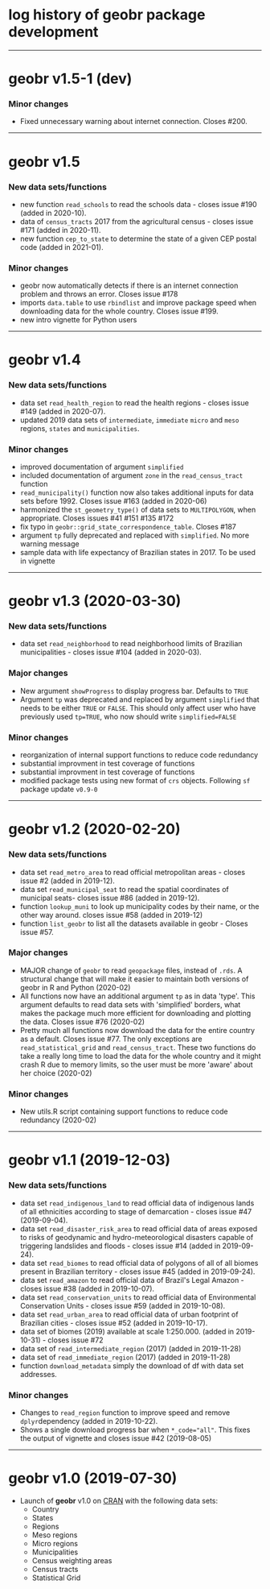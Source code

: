 # log history of geobr package development

-------------------------------------------------------
# geobr v1.5-1 (dev)

### Minor changes
* Fixed unnecessary warning about internet connection. Closes #200.


-------------------------------------------------------
# geobr v1.5

### New data sets/functions
* new function `read_schools` to read the schools data - closes issue #190 (added in 2020-10).
* data of `census_tracts` 2017 from the agricultural census - closes issue #171 (added in 2020-11).
* new function `cep_to_state` to determine the state of a given CEP postal code 
(added in 2021-01).

### Minor changes
* geobr now automatically detects if there is an internet connection problem and throws an error. Closes issue #178
* imports `data.table` to use `rbindlist` and improve package speed when downloading data for the whole country. Closes issue #199.
* new intro vignette for Python users


-------------------------------------------------------
# geobr v1.4


### New data sets/functions
* data set `read_health_region` to read the health regions - closes issue #149 (added in 2020-07).
* updated 2019 data sets of `intermediate`, `immediate` `micro` and `meso` regions, `states` and `municipalities`.

### Minor changes
* improved documentation of argument `simplified`
* included documentation of argument `zone` in the `read_census_tract` function
* `read_municipality()` function now also takes additional inputs for data sets before 1992. Closes issue #163 (added in 2020-06)
* harmonized the `st_geometry_type()` of data sets to `MULTIPOLYGON`, when appropriate. Closes issues #41 #151  #135 #172
* fix typo in `geobr::grid_state_correspondence_table`. Closes #187
* argument `tp` fully deprecated and replaced with `simplified`. No more warning message
* sample data with life expectancy of Brazilian states in 2017. To be used in vignette

-------------------------------------------------------
# geobr v1.3 (2020-03-30)

### New data sets/functions
* data set `read_neighborhood` to read neighborhood limits of Brazilian municipalities - closes issue #104 (added in 2020-03).

### Major changes
* New argument `showProgress` to display progress bar. Defaults to `TRUE`
* Argument `tp` was deprecated and replaced by argument `simplified` that needs to be either `TRUE` or `FALSE`. This should only affect user who have previously used `tp=TRUE`, who now should write `simplified=FALSE`

### Minor changes

* reorganization of internal support functions to reduce code redundancy
* substantial improvment in test coverage of functions
* substantial improvment in test coverage of functions
* modified package tests using new format of `crs` objects. Following `sf` package update `v0.9-0`



-------------------------------------------------------
# geobr v1.2 (2020-02-20)

### New data sets/functions
* data set `read_metro_area` to read official metropolitan areas - closes issue #2 (added in 2019-12).
* data set `read_municipal_seat` to read the spatial coordinates of municipal seats- closes issue #86 (added in 2019-12).
* function `lookup_muni` to look up municipality codes by their name, or the other way around. closes issue #58 (added in 2019-12)
* function `list_geobr` to list all the datasets available in geobr - Closes issue #57.
  
### Major changes
* MAJOR change of `geobr` to read `geopackage` files, instead of `.rds`. A structural change that will make it easier to maintain both versions of geobr in R and Python  (2020-02)
* All functions now have an additional argument `tp` as in data 'type'. This argument defaults to read data sets with 'simplified' borders, what makes the package much more efficient for downloading and plotting the data. Closes issue #76 (2020-02)
* Pretty much all functions now download the data for the entire country as a default. Closes issue #77. The only exceptions are `read_statistical_grid` and `read_census_tract`. These two functions do take a really long time to load the data for the whole country and it might crash R due to memory limits, so the user must be more 'aware' about her choice (2020-02)

### Minor changes
 * New utils.R script containing support functions to reduce code redundancy (2020-02)




-------------------------------------------------------
# geobr v1.1 (2019-12-03)

### New data sets/functions
* data set `read_indigenous_land` to read official data of indigenous lands of all ethnicities according to stage of demarcation - closes issue #47 (2019-09-04).
* data set `read_disaster_risk_area` to read official data of areas exposed to risks of geodynamic and hydro-meteorological disasters capable of triggering landslides and floods - closes issue #14 (added in 2019-09-24).
* data set `read_biomes` to read official data of polygons of all of all biomes present in Brazilian territory - closes issue #45 (added in 2019-09-24).
* data set `read_amazon` to read official data of Brazil's Legal Amazon - closes issue #38 (added in 2019-10-07).
* data set `read_conservation_units` to read official data of Environmental Conservation Units - closes issue #59 (added in 2019-10-08).
* data set `read_urban_area` to read official data of urban footprint of Brazilian cities - closes issue #52 (added in 2019-10-17).
* data set of biomes (2019) available at scale 1:250.000. (added in 2019-10-31) - closes issue #72
* data set of `read_intermediate_region` (2017) (added in 2019-11-28)
* data set of `read_immediate_region` (2017) (added in 2019-11-28)
* function `download_metadata` simply the download of df with data set addresses.

### Minor changes
* Changes to `read_region` function to improve speed and remove `dplyr`dependency (added in 2019-10-22).
* Shows a single download progress bar when `*_code="all"`. This fixes the output of vignette and closes issue #42 (2019-08-05)




-------------------------------------------------------
# geobr v1.0 (2019-07-30)

* Launch of **geobr** v1.0 on [CRAN](https://cran.r-project.org/web/packages/geobr/index.html) with the following data sets:
  * Country
  * States
  * Regions
  * Meso regions
  * Micro regions
  * Municipalities
  * Census weighting areas
  * Census tracts
  * Statistical Grid 
